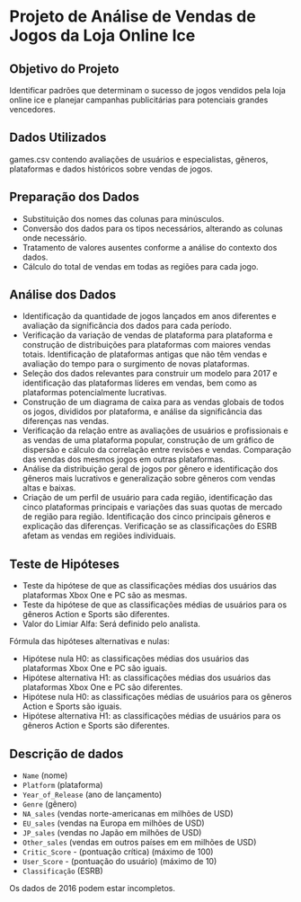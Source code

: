 # Projeto de Análise de Vendas de Jogos da Loja Online Ice

## Objetivo do Projeto 
Identificar padrões que determinam o sucesso de jogos vendidos pela loja online ice e planejar campanhas publicitárias para potenciais grandes vencedores.

## Dados Utilizados 
games.csv contendo avaliações de usuários e especialistas, gêneros, plataformas e dados históricos sobre vendas de jogos.

## Preparação dos Dados

- Substituição dos nomes das colunas para minúsculos.
- Conversão dos dados para os tipos necessários, alterando as colunas onde necessário.
- Tratamento de valores ausentes conforme a análise do contexto dos dados.
- Cálculo do total de vendas em todas as regiões para cada jogo.

## Análise dos Dados

- Identificação da quantidade de jogos lançados em anos diferentes e avaliação da significância dos dados para cada período.
- Verificação da variação de vendas de plataforma para plataforma e construção de distribuições para plataformas com maiores vendas totais. Identificação de plataformas antigas que não têm vendas e avaliação do tempo para o surgimento de novas plataformas.
- Seleção dos dados relevantes para construir um modelo para 2017 e identificação das plataformas líderes em vendas, bem como as plataformas potencialmente lucrativas.
- Construção de um diagrama de caixa para as vendas globais de todos os jogos, divididos por plataforma, e análise da significância das diferenças nas vendas.
- Verificação da relação entre as avaliações de usuários e profissionais e as vendas de uma plataforma popular, construção de um gráfico de dispersão e cálculo da correlação entre revisões e vendas. Comparação das vendas dos mesmos jogos em outras plataformas.
- Análise da distribuição geral de jogos por gênero e identificação dos gêneros mais lucrativos e generalização sobre gêneros com vendas altas e baixas.
- Criação de um perfil de usuário para cada região, identificação das cinco plataformas principais e variações das suas quotas de mercado de região para região. Identificação dos cinco principais gêneros e explicação das diferenças. Verificação se as classificações do ESRB afetam as vendas em regiões individuais.

## Teste de Hipóteses

- Teste da hipótese de que as classificações médias dos usuários das plataformas Xbox One e PC são as mesmas.
- Teste da hipótese de que as classificações médias de usuários para os gêneros Action e Sports são diferentes.
- Valor do Limiar Alfa: Será definido pelo analista.

Fórmula das hipóteses alternativas e nulas:
- Hipótese nula H0: as classificações médias dos usuários das plataformas Xbox One e PC são iguais.
- Hipótese alternativa H1: as classificações médias dos usuários das plataformas Xbox One e PC são diferentes.
- Hipótese nula H0: as classificações médias de usuários para os gêneros Action e Sports são iguais.
- Hipótese alternativa H1: as classificações médias de usuários para os gêneros Action e Sports são diferentes.

## Descrição de dados
* `Name` (nome)
* `Platform` (plataforma)
* `Year_of_Release` (ano de lançamento)
* `Genre` (gênero)
* `NA_sales` (vendas norte-americanas em milhões de USD)
* `EU_sales` (vendas na Europa em milhões de USD)
* `JP_sales` (vendas no Japão em milhões de USD)
* `Other_sales` (vendas em outros países em em milhões de USD)
* `Critic_Score` - (pontuação crítica) (máximo de 100)
* `User_Score` - (pontuação do usuário) (máximo de 10)
* `Classificação` (ESRB)

Os dados de 2016 podem estar incompletos.
